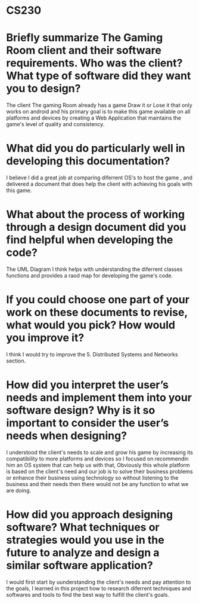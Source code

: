 # CS230


# Briefly summarize The Gaming Room client and their software requirements. Who was the client? What type of software did they want you to design?

The client The gaming Room already has a game Draw it or Lose it that only works on android and his primary goal is to make this game available on all platforms and devices by creating a Web Application that maintains the game's level of quality and consistency.

# What did you do particularly well in developing this documentation?
I believe I did a great job at comparing diferrent OS's to host the game , and delivered a document that does help the client with achieving his goals with this game.

# What about the process of working through a design document did you find helpful when developing the code?
The UML Diagram I think helps with understanding the diferrent classes functions and provides a raod map for developing the game's code.

# If you could choose one part of your work on these documents to revise, what would you pick? How would you improve it?
I think I would try to improve the 5.	Distributed Systems and Networks section.

# How did you interpret the user’s needs and implement them into your software design? Why is it so important to consider the user’s needs when designing?
I understood the client's needs to scale and grow his game by increasing its compatibility to more platforms and devices so I focused on recommendin him an OS system that can help us with that, Obviously this whole platform is based on the client's need and our job is to solve their business problems or enhance their business using technology so without listening to the business and their needs then there would not be any function to what we are doing.


# How did you approach designing software? What techniques or strategies would you use in the future to analyze and design a similar software application?
I would first start by uunderstanding the client's needs and pay attention to the goals, I learned in this project how to research diferrent techniques and softwares and tools to find the best way to fulfill the client's goals.
